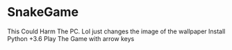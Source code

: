 # SnakeGame
This Could Harm The PC. Lol just changes the image of the wallpaper
Install Python +3.6
Play The Game with arrow keys
